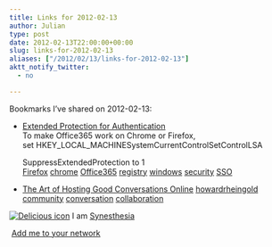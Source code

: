 ```yaml
---
title: Links for 2012-02-13
author: Julian
type: post
date: 2012-02-13T22:00:00+00:00
slug: links-for-2012-02-13 
aliases: ["/2012/02/13/links-for-2012-02-13"]
aktt_notify_twitter:
  - no

---
```

Bookmarks I&#8217;ve shared on 2012-02-13:

  * [Extended Protection for Authentication][1]  
    To make Office365 work on Chrome or Firefox, set&nbsp;HKEY\_LOCAL\_MACHINESystemCurrentControlSetControlLSA
  
    SuppressExtendedProtection to 1  
    [Firefox][2] [chrome][3] [Office365][4] [registry][5] [windows][6] [security][7] [SSO][8] 
  * [The Art of Hosting Good Conversations Online][9] 
    [howardrheingold][10] [community][11] [conversation][12] [collaboration][13] </li> </ul> 
    
    <p class="deliciouslink">
      <a href="https://del.icio.us/synesthesia" title="See all my bookmarks on del.icio.us"><img src="https://www.synesthesia.co.uk/images/deliciousicon.jpg" alt="Delicious icon" /></a>&nbsp;I am <a href="https://del.icio.us/synesthesia" title="See all my bookmarks on del.icio.us">Synesthesia</a>
    </p>
    
    <p class="deliciouslink">
      <a href="https://del.icio.us/network?add=synesthesia" title="Add me to your del.icio.us network"><img src="https://www.synesthesia.co.uk/images/add.gif" alt="" /></a>&nbsp;<a href="https://del.icio.us/network?add=synesthesia" title="Add me to your del.icio.us network">Add me to your network</a>
    </p>

 [1]: https://support.microsoft.com/kb/968389
 [2]: https://www.delicious.com/synesthesia/Firefox
 [3]: https://www.delicious.com/synesthesia/chrome
 [4]: https://www.delicious.com/synesthesia/Office365
 [5]: https://www.delicious.com/synesthesia/registry
 [6]: https://www.delicious.com/synesthesia/windows
 [7]: https://www.delicious.com/synesthesia/security
 [8]: https://www.delicious.com/synesthesia/SSO
 [9]: https://www.rheingold.com/texts/artonlinehost.html
 [10]: https://www.delicious.com/synesthesia/howardrheingold
 [11]: https://www.delicious.com/synesthesia/community
 [12]: https://www.delicious.com/synesthesia/conversation
 [13]: https://www.delicious.com/synesthesia/collaboration